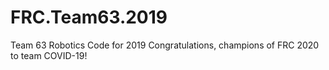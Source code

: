 # FRC.Team63.2019
Team 63 Robotics Code for 2019
Congratulations, champions of FRC 2020 to team COVID-19!
